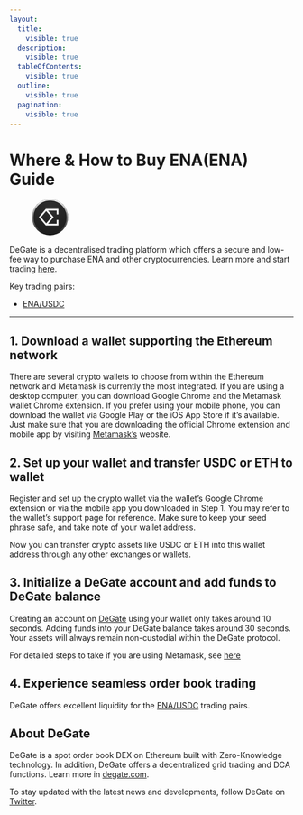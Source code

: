 ```yaml
---
layout:
  title:
    visible: true
  description:
    visible: true
  tableOfContents:
    visible: true
  outline:
    visible: true
  pagination:
    visible: true
---
```


# Where & How to Buy ENA(ENA) Guide

<figure><img src="../.gitbook/assets/ena_0x57e114b691db790c35207b2e685d4a43181e60611716284170957.jpg" alt="ENA" width="64" style="border-radius: 50%;"><figcaption></figcaption></figure>

DeGate is a decentralised trading platform which offers a secure and low-fee way to purchase ENA and other cryptocurrencies. Learn more and start trading [here](https://app.degate.com/trade/USDC/0x57e114b691db790c35207b2e685d4a43181e6061?utm_source=howtobuy).&#x20;

Key trading pairs:

* [ENA/USDC](https://app.degate.com/trade/USDC/0x57e114b691db790c35207b2e685d4a43181e6061?utm_source=howtobuy)

***

## 1. Download a wallet supporting the Ethereum network

There are several crypto wallets to choose from within the Ethereum network and Metamask is currently the most integrated. If you are using a desktop computer, you can download Google Chrome and the Metamask wallet Chrome extension. If you prefer using your mobile phone, you can download the wallet via Google Play or the iOS App Store if it’s available. Just make sure that you are downloading the official Chrome extension and mobile app by visiting [Metamask’s](https://metamask.io/) website.

## 2. Set up your wallet and transfer USDC or ETH to wallet

Register and set up the crypto wallet via the wallet’s Google Chrome extension or via the mobile app you downloaded in Step 1. You may refer to the wallet’s support page for reference. Make sure to keep your seed phrase safe, and take note of your wallet address.&#x20;

Now you can transfer crypto assets like USDC or ETH into this wallet address through any other exchanges or wallets.

## 3. Initialize a DeGate account and add funds to DeGate balance

Creating an account on [DeGate](https://app.degate.com/?utm_source=ENA_howtobuy) using your wallet only takes around 10 seconds. Adding funds into your DeGate balance takes around 30 seconds. Your assets will always remain non-custodial within the DeGate protocol.

For detailed steps to take if you are using Metamask, see [here](https://docs.degate.com/v/product_en/main-features/wallet-connectivity/metamask)

## 4. Experience seamless order book trading

DeGate offers excellent liquidity for the [ENA/USDC](https://app.degate.com/trade/USDC/0x57e114b691db790c35207b2e685d4a43181e6061?utm_source=howtobuy) trading pairs.&#x20;

## About DeGate

DeGate is a spot order book DEX on Ethereum built with Zero-Knowledge technology. In addition, DeGate offers a decentralized grid trading and DCA functions.  Learn more in [degate.com](https://degate.com/?utm_source=ENA_howtobuy).

To stay updated with the latest news and developments, follow DeGate on [Twitter](https://twitter.com/degatedex).
